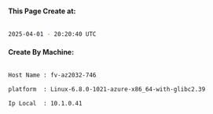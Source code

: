 
   
#### This Page Create at:

```bash

2025-04-01 - 20:20:40 UTC

```

#### Create By Machine:

```bash

Host Name : fv-az2032-746

platform  : Linux-6.8.0-1021-azure-x86_64-with-glibc2.39

Ip Local  : 10.1.0.41

```

